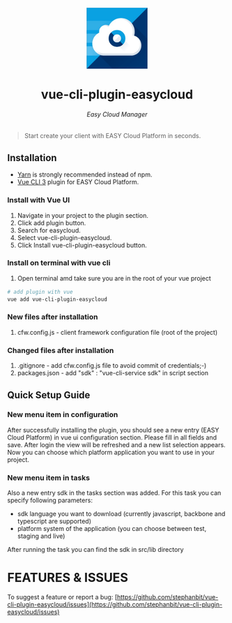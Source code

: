 <p align="center"><img width="140" height="140" src="https://github.com/stephanbit/vue-cli-plugin-easycloud/blob/master/logo.png"</p>
<h1 align="center">vue-cli-plugin-easycloud</h1>
<h6 align="center">Easy Cloud Manager</h6>
<p align="center"></p>
<p align="center"></p>

> Start create your client with EASY Cloud Platform in seconds.

## Installation
- [Yarn](http://yarnpkg.com/) is strongly recommended instead of npm.
- [Vue CLI 3](https://cli.vuejs.org/) plugin for EASY Cloud Platform.

### Install with Vue UI
1. Navigate in your project to the plugin section.
2. Click add plugin button.
3. Search for easycloud.
4. Select vue-cli-plugin-easycloud.
5. Click Install vue-cli-plugin-easycloud button.

### Install on terminal with vue cli
1. Open terminal amd take sure you are in the root of your vue project
````bash
# add plugin with vue
vue add vue-cli-plugin-easycloud
````


### New files after installation
1. cfw.config.js - client framework configuration file (root of the project)

### Changed files after installation
1. .gitignore - add cfw.config.js file to avoid commit of credentials;-)
2. packages.json - add "sdk" : "vue-cli-service sdk" in script section

## Quick Setup Guide

### New menu item in configuration
After successfully installing the plugin, you should see a new entry (EASY Cloud Platform) in vue ui configuration section.
Please fill in all fields and save. After login the view will be refreshed and a new list selection appears. 
Now you can choose which platform application you want to use in your project.

### New menu item in tasks

Also a new entry sdk in the tasks section was added. For this task you can specify following parameters:

- sdk language you want to download (currently javascript, backbone and typescript are supported)
- platform system of the application (you can choose between test, staging and live)

After running the task you can find the sdk in src/lib directory

# FEATURES & ISSUES
To suggest a feature or report a bug: [https://github.com/stephanbit/vue-cli-plugin-easycloud/issues](https://github.com/stephanbit/vue-cli-plugin-easycloud/issues)
